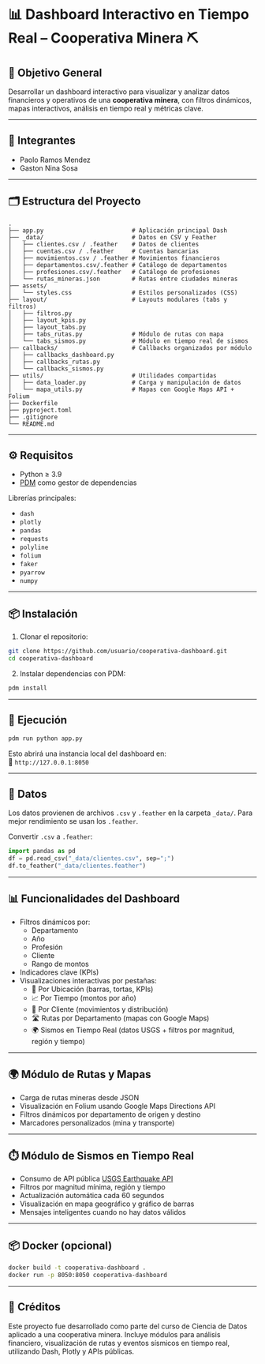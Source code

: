 # 📊 Dashboard Interactivo en Tiempo Real – Cooperativa Minera ⛏️

## 🎯 Objetivo General
Desarrollar un dashboard interactivo para visualizar y analizar datos financieros y operativos de una **cooperativa minera**, con filtros dinámicos, mapas interactivos, análisis en tiempo real y métricas clave.

---

## 👥 Integrantes

- Paolo Ramos Mendez
- Gaston Nina Sosa

---

## 🗂️ Estructura del Proyecto

```
.
├── app.py                         # Aplicación principal Dash
├── _data/                         # Datos en CSV y Feather
│   ├── clientes.csv / .feather    # Datos de clientes
│   ├── cuentas.csv / .feather     # Cuentas bancarias
│   ├── movimientos.csv / .feather # Movimientos financieros
│   ├── departamentos.csv/.feather # Catálogo de departamentos
│   ├── profesiones.csv/.feather   # Catálogo de profesiones
│   └── rutas_mineras.json         # Rutas entre ciudades mineras
├── assets/
│   └── styles.css                 # Estilos personalizados (CSS)
├── layout/                        # Layouts modulares (tabs y filtros)
│   ├── filtros.py
│   ├── layout_kpis.py
│   ├── layout_tabs.py
│   ├── tabs_rutas.py              # Módulo de rutas con mapa
│   └── tabs_sismos.py             # Módulo en tiempo real de sismos
├── callbacks/                     # Callbacks organizados por módulo
│   ├── callbacks_dashboard.py
│   ├── callbacks_rutas.py
│   └── callbacks_sismos.py
├── utils/                         # Utilidades compartidas
│   ├── data_loader.py             # Carga y manipulación de datos
│   └── mapa_utils.py              # Mapas con Google Maps API + Folium
├── Dockerfile
├── pyproject.toml
├── .gitignore
└── README.md
```

---

## ⚙️ Requisitos

- Python ≥ 3.9
- [PDM](https://pdm.fming.dev/) como gestor de dependencias

Librerías principales:

- `dash`
- `plotly`
- `pandas`
- `requests`
- `polyline`
- `folium`
- `faker`
- `pyarrow`
- `numpy`

---

## 📦 Instalación

1. Clonar el repositorio:

```bash
git clone https://github.com/usuario/cooperativa-dashboard.git
cd cooperativa-dashboard
```

2. Instalar dependencias con PDM:

```bash
pdm install
```

---

## 🚀 Ejecución

```bash
pdm run python app.py
```

Esto abrirá una instancia local del dashboard en:  
📍 `http://127.0.0.1:8050`

---

## 🧪 Datos

Los datos provienen de archivos `.csv` y `.feather` en la carpeta `_data/`. Para mejor rendimiento se usan los `.feather`. 

Convertir `.csv` a `.feather`:

```python
import pandas as pd
df = pd.read_csv("_data/clientes.csv", sep=";")
df.to_feather("_data/clientes.feather")
```

---

## 📊 Funcionalidades del Dashboard

- Filtros dinámicos por:
  - Departamento
  - Año
  - Profesión
  - Cliente
  - Rango de montos
- Indicadores clave (KPIs)
- Visualizaciones interactivas por pestañas:
  - 📍 Por Ubicación (barras, tortas, KPIs)
  - 📈 Por Tiempo (montos por año)
  - 👥 Por Cliente (movimientos y distribución)
  - 🛣️ Rutas por Departamento (mapas con Google Maps)
  - 🌍 Sismos en Tiempo Real (datos USGS + filtros por magnitud, región y tiempo)

---

## 🌍 Módulo de Rutas y Mapas

- Carga de rutas mineras desde JSON
- Visualización en Folium usando Google Maps Directions API
- Filtros dinámicos por departamento de origen y destino
- Marcadores personalizados (mina y transporte)

---

## ⏱️ Módulo de Sismos en Tiempo Real

- Consumo de API pública [USGS Earthquake API](https://earthquake.usgs.gov/)
- Filtros por magnitud mínima, región y tiempo
- Actualización automática cada 60 segundos
- Visualización en mapa geográfico y gráfico de barras
- Mensajes inteligentes cuando no hay datos válidos

---

## 📦 Docker (opcional)

```bash
docker build -t cooperativa-dashboard .
docker run -p 8050:8050 cooperativa-dashboard
```

---

## 🧠 Créditos

Este proyecto fue desarrollado como parte del curso de Ciencia de Datos aplicado a una cooperativa minera. Incluye módulos para análisis financiero, visualización de rutas y eventos sísmicos en tiempo real, utilizando Dash, Plotly y APIs públicas.